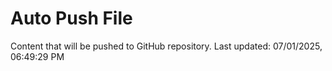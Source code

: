 # Auto Push File

Content that will be pushed to GitHub repository.
Last updated: 07/01/2025, 06:49:29 PM